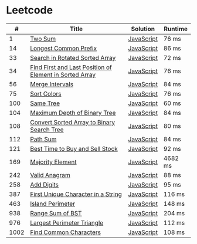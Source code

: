 # Leetcode

| # | Title | Solution | Runtime |
|---| ----- | -------- | ------- |
|1|[ Two Sum](https://leetcode.com/problems/two-sum/)|[JavaScript](./solutions/1.%20Two%20Sum.js)|76 ms|
|14|[ Longest Common Prefix](https://leetcode.com/problems/longest-common-prefix/)|[JavaScript](./solutions/14.%20Longest%20Common%20Prefix.js)|86 ms|
|33|[ Search in Rotated Sorted Array](https://leetcode.com/problems/search-in-rotated-sorted-array/)|[JavaScript](./solutions/33.%20Search%20in%20Rotated%20Sorted%20Array.js)|72 ms|
|34|[ Find First and Last Position of Element in Sorted Array](https://leetcode.com/problems/find-first-and-last-position-of-element-in-sorted-array/)|[JavaScript](./solutions/34.%20Find%20First%20and%20Last%20Position%20of%20Element%20in%20Sorted%20Array.js)|76 ms|
|56|[ Merge Intervals](https://leetcode.com/problems/merge-intervals/)|[JavaScript](./solutions/56.%20Merge%20Intervals.js)|84 ms|
|75|[ Sort Colors](https://leetcode.com/problems/sort-colors/)|[JavaScript](./solutions/75.%20Sort%20Colors.js)|76 ms|
|100|[ Same Tree](https://leetcode.com/problems/same-tree/)|[JavaScript](./solutions/100.%20Same%20Tree.js)|60 ms|
|104|[ Maximum Depth of Binary Tree](https://leetcode.com/problems/maximum-depth-of-binary-tree/)|[JavaScript](./solutions/104.%20Maximum%20Depth%20of%20Binary%20Tree.js)|84 ms|
|108|[ Convert Sorted Array to Binary Search Tree](https://leetcode.com/problems/convert-sorted-array-to-binary-search-tree/)|[JavaScript](./solutions/108.%20Convert%20Sorted%20Array%20to%20Binary%20Search%20Tree.js)|80 ms|
|112|[ Path Sum](https://leetcode.com/problems/path-sum/)|[JavaScript](./solutions/112.%20Path%20Sum.js)|84 ms|
|121|[ Best Time to Buy and Sell Stock](https://leetcode.com/problems/best-time-to-buy-and-sell-stock/)|[JavaScript](./solutions/121.%20Best%20Time%20to%20Buy%20and%20Sell%20Stock.js)|92 ms|
|169|[ Majority Element](https://leetcode.com/problems/majority-element/)|[JavaScript](./solutions/169.%20Majority%20Element.js)|4682 ms|
|242|[ Valid Anagram](https://leetcode.com/problems/valid-anagram/)|[JavaScript](./solutions/242.%20Valid%20Anagram.js)|88 ms|
|258|[ Add Digits](https://leetcode.com/problems/add-digits/)|[JavaScript](./solutions/258.%20Add%20Digits.js)|95 ms|
|387|[ First Unique Character in a String](https://leetcode.com/problems/first-unique-character-in-a-string/)|[JavaScript](./solutions/387.%20First%20Unique%20Character%20in%20a%20String.js)|116 ms|
|463|[ Island Perimeter](https://leetcode.com/problems/island-perimeter/)|[JavaScript](./solutions/463.%20Island%20Perimeter.js)|148 ms|
|938|[ Range Sum of BST](https://leetcode.com/problems/range-sum-of-bst/)|[JavaScript](./solutions/938.%20Range%20Sum%20of%20BST.js)|204 ms|
|976|[ Largest Perimeter Triangle](https://leetcode.com/problems/largest-perimeter-triangle/)|[JavaScript](./solutions/976.%20Largest%20Perimeter%20Triangle.js)|112 ms|
|1002|[ Find Common Characters](https://leetcode.com/problems/find-common-characters/)|[JavaScript](./solutions/1002.%20Find%20Common%20Characters.js)|108 ms|
